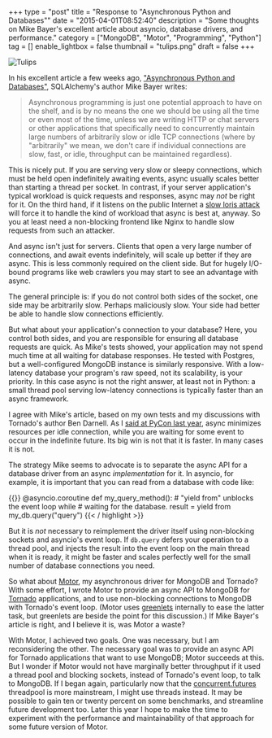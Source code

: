 +++
type = "post"
title = "Response to \"Asynchronous Python and Databases\""
date = "2015-04-01T08:52:40"
description = "Some thoughts on Mike Bayer's excellent article about asyncio, database drivers, and performance."
category = ["MongoDB", "Motor", "Programming", "Python"]
tag = []
enable_lightbox = false
thumbnail = "tulips.png"
draft = false
+++

<p><img alt="Tulips" src="tulips.png" style="display:block; margin-left:auto; margin-right:auto;" title="Tulips"/></p>
<p>In his excellent article a few weeks ago, <a href="http://techspot.zzzeek.org/2015/02/15/asynchronous-python-and-databases/">"Asynchronous Python and Databases"</a>, SQLAlchemy's author Mike Bayer writes:</p>
<blockquote>
<p>Asynchronous programming is just one potential approach to have on the shelf, and is by no means the one we should be using all the time or even most of the time, unless we are writing HTTP or chat servers or other applications that specifically need to concurrently maintain large numbers of arbitrarily slow or idle TCP connections (where by "arbitrarily" we mean, we don't care if individual connections are slow, fast, or idle, throughput can be maintained regardless).</p>
</blockquote>
<p>This is nicely put. If you are serving very slow or sleepy connections, which must be held open indefinitely awaiting events, async usually scales better than starting a thread per socket. In contrast, if your server application's typical workload is quick requests and responses, async may <em>not</em> be right for it. On the third hand, if it listens on the public Internet a <a href="http://en.wikipedia.org/wiki/Slowloris_%28software%29">slow loris attack</a> will force it to handle the kind of workload that async is best at, anyway. So you at least need a non-blocking frontend like Nginx to handle slow requests from such an attacker.</p>
<p>And async isn't just for servers. Clients that open a very large number of connections, and await events indefinitely, will scale up better if they are async. This is less commonly required on the client side. But for hugely I/O-bound programs like web crawlers you may start to see an advantage with async.</p>
<p>The general principle is: if you do not control both sides of the socket, one side may be arbitrarily slow. Perhaps maliciously slow. Your side had better be able to handle slow connections efficiently.</p>
<p>But what about your application's connection to your database? Here, you control both sides, and you are responsible for ensuring all database requests are quick. As Mike's tests showed, your application may not spend much time at all waiting for database responses. He tested with Postgres, but a well-configured MongoDB instance is similarly responsive. With a low-latency database your program's raw speed, not its scalability, is your priority. In this case async is not the right answer, at least not in Python: a small thread pool serving low-latency connections is typically faster than an async framework.</p>
<p>I agree with Mike's article, based on my own tests and my discussions with Tornado's author Ben Darnell. As I <a href="/pycon-2014-video-what-is-async/">said at PyCon last year</a>, async minimizes resources per idle connection, while you are waiting for some event to occur in the indefinite future. Its big win is not that it is faster. In many cases it is not.</p>
<p>The strategy Mike seems to advocate is to separate the async API for a database driver from an async <em>implementation</em> for it. In asyncio, for example, it is important that you can read from a database with code like:</p>

{{<highlight python3>}}
@asyncio.coroutine
def my_query_method():
    # "yield from" unblocks the event loop while
    # waiting for the database.
    result = yield from my_db.query("query")
{{< / highlight >}}

<p>But it is <em>not</em> necessary to reimplement the driver itself using non-blocking sockets and asyncio's event loop. If <code>db.query</code> defers your operation to a thread pool, and injects the result into the event loop on the main thread when it is ready, it might be faster and scales perfectly well for the small number of database connections you need.</p>
<p>So what about <a href="http://motor.readthedocs.org/">Motor</a>, my asynchronous driver for MongoDB and Tornado? With some effort, I wrote Motor to provide an async API to MongoDB for <a href="http://www.tornadoweb.org/">Tornado</a> applications, and to use non-blocking connections to MongoDB with Tornado's event loop. (Motor uses <a href="http://greenlet.readthedocs.org/">greenlets</a> internally to ease the latter task, but greenlets are beside the point for this discussion.) If Mike Bayer's article is right, and I believe it is, was Motor a waste?</p>
<p>With Motor, I achieved two goals. One was necessary, but I am reconsidering the other. The necessary goal was to provide an async API for Tornado applications that want to use MongoDB; Motor succeeds at this. But I wonder if Motor would not have marginally better throughput if it used a thread pool and blocking sockets, instead of Tornado's event loop, to talk to MongoDB. If I began again, particularly now that the <a href="http://pythonhosted.org/futures/">concurrent.futures</a> threadpool is more mainstream, I might use threads instead. It may be possible to gain ten or twenty percent on some benchmarks, and streamline future development too. Later this year I hope to make the time to experiment with the performance and maintainability of that approach for some future version of Motor.</p>
